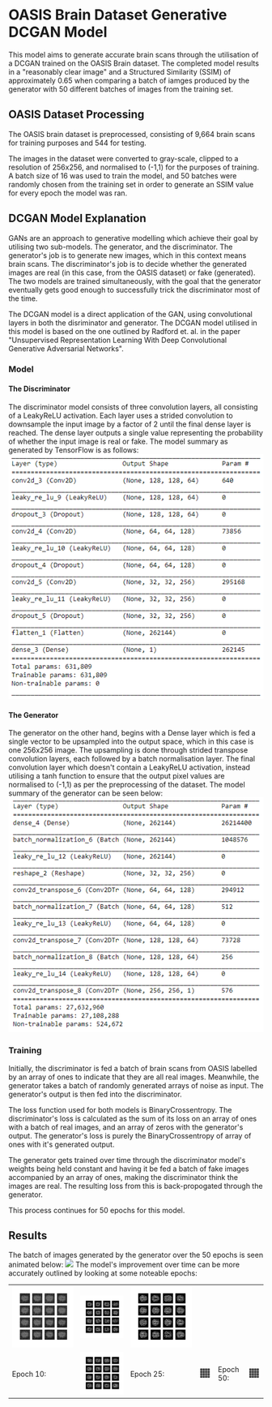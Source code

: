 # OASIS Brain Dataset Generative DCGAN Model 
This model aims to generate accurate brain scans through the utilisation of a DCGAN trained on the OASIS Brain dataset. The completed model  results in a "reasonably clear image" and a Structured Similarity (SSIM) of approximately 0.65 when comparing a batch of iamges produced by the generator with 50 different batches of images from the training set.

## OASIS Dataset Processing
The OASIS brain dataset is preprocessed, consisting of 9,664 brain scans for training purposes and 544 for testing. 

The images in the dataset were converted to gray-scale, clipped to a resolution of 256x256, and normalised to (-1,1) for the purposes of training. A batch size of 16 was used to train the model, and 50 batches were randomly chosen from the training set in order to generate an SSIM value for every epoch the model was ran.

## DCGAN Model Explanation
GANs are an approach to generative modelling which achieve their goal by utilising two sub-models. The generator, and the discriminator. The generator's job is to generate new images, which in this context means brain scans. The discriminator's job is to decide whether the generated images are real (in this case, from the OASIS dataset) or fake (generated). The two models are trained simultaneously, with the goal that the generator eventually gets good enough to successfully trick the discriminator most of the time.

The DCGAN model is a direct application of the GAN, using convolutional layers in both the disriminator and generator. The DCGAN model utilised in this model is based on the one outlined by Radford et. al. in the paper "Unsupervised Representation Learning With Deep Convolutional Generative Adversarial Networks".

### Model

#### The Discriminator
The discriminator model consists of three convolution layers, all consisting of a LeakyReLU activation. Each layer uses a strided convolution to downsample the input image by a factor of 2 until the final dense layer is reached. The dense layer outputs a single value representing the probability of whether the input image is real or fake. The model summary as generated by TensorFlow is as follows:
![Discrimator Summary](disc_sum.PNG)

#### The Generator
The generator on the other hand, begins with a Dense layer which is fed a single vector to be upsampled into the output space, which in this case is one 256x256 image. The upsampling is done through strided transpose convolution layers, each followed by a batch normalisation layer. The final convolution layer which doesn't contain a LeakyReLU activation, instead utilising a tanh function to ensure that the output pixel values are normalised to (-1,1) as per the preprocessing of the dataset. The model summary of the generator can be seen below:
![Generator Summary](gen_sum.PNG)

### Training
Initially, the discriminator is fed a batch of brain scans from OASIS labelled by an array of ones to indicate that they are all real images. Meanwhile, the generator takes a batch of randomly generated arrays of noise as input. The generator's output is then fed into the discriminator. 

The loss function used for both models is BinaryCrossentropy. The discriminator's loss is calculated as the sum of its loss on an array of ones with a batch of real images, and an array of zeros with the generator's output. The generator's loss is purely the BinaryCrossentropy of array of ones with it's generated output.

The generator gets trained over time through the discriminator model's weights being held constant and having it be fed a batch of fake images accompanied by an array of ones, making the discriminator think the images are real. The resulting loss from this is back-propogated through the generator.

This process continues for 50 epochs for this model.

## Results
The batch of images generated by the generator over the 50 epochs is seen animated below:
<img src="model_progress" width="700">
The model's improvement over time can be more accurately outlined by looking at some noteable epochs:

<table>
<tr>

<td><img src="epoch_images/image_at_epoch_0001.png" width="700"></td>
<td><img src="epoch_images/image_at_epoch_0002.png" width="700"></td>
<td><img src="epoch_images/image_at_epoch_0003.png" width="700"></td>
</tr>
<tr>
<td>Epoch 10:</td>
<td><img src="epoch_images/image_at_epoch_0010.png" width="200"></td>
<td>Epoch 25:</td>
<td><img src="epoch_images/image_at_epoch_0025.png" width="200"></td>
<td>Epoch 50:</td>
<td><img src="epoch_images/image_at_epoch_0050.png" width="200"></td>
</tr>
</table>
